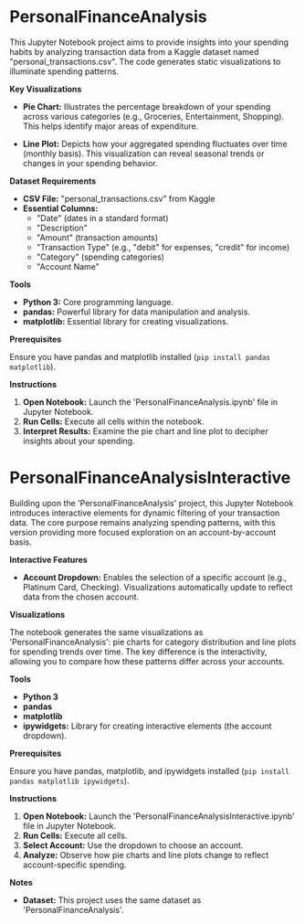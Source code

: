 # PersonalFinanceAnalysis 

This Jupyter Notebook project aims to provide insights into your spending habits by analyzing transaction data from a  Kaggle dataset named "personal_transactions.csv". The code generates static visualizations to illuminate spending patterns.

**Key Visualizations**

* **Pie Chart:**  Illustrates the percentage breakdown of your spending across various categories (e.g., Groceries, Entertainment, Shopping). This helps identify major areas of expenditure.

* **Line Plot:** Depicts how your aggregated spending fluctuates over time (monthly basis). This visualization can reveal seasonal trends or changes in your spending behavior.

**Dataset Requirements**

* **CSV File:** "personal_transactions.csv" from Kaggle 
* **Essential Columns:**
    * "Date" (dates in a standard format)
    * "Description"
    * "Amount" (transaction amounts)
    * "Transaction Type" (e.g., "debit" for expenses, "credit" for income)
    * "Category" (spending categories)
    * "Account Name"

**Tools**

* **Python 3:**  Core programming language.
* **pandas:**  Powerful library for data manipulation and analysis.
* **matplotlib:**  Essential library for creating  visualizations.

**Prerequisites**

Ensure you have pandas and matplotlib installed (`pip install pandas matplotlib`).

**Instructions**

1. **Open Notebook:** Launch the 'PersonalFinanceAnalysis.ipynb'  file in Jupyter Notebook.
2. **Run Cells:** Execute all cells within the notebook. 
3. **Interpret Results:**  Examine the pie chart and line plot to decipher insights about your spending.



# PersonalFinanceAnalysisInteractive

Building upon the 'PersonalFinanceAnalysis' project, this Jupyter Notebook introduces interactive elements for dynamic filtering of your transaction data.  The core purpose remains analyzing spending patterns, with this version providing more focused exploration on an account-by-account basis.

**Interactive Features**

* **Account Dropdown:** Enables the selection of a specific account (e.g., Platinum Card, Checking). Visualizations automatically update to reflect data from the chosen account.

**Visualizations**

The notebook generates the same visualizations as 'PersonalFinanceAnalysis': pie charts for category distribution and line plots for spending trends over time.  The key difference is the interactivity, allowing you to compare how these patterns differ across your accounts.

**Tools**

* **Python 3**
* **pandas**
* **matplotlib**
* **ipywidgets:** Library for creating interactive elements (the account dropdown).

**Prerequisites**

Ensure you have pandas, matplotlib, and ipywidgets installed (`pip install pandas matplotlib ipywidgets`).

**Instructions**

1. **Open Notebook:** Launch the 'PersonalFinanceAnalysisInteractive.ipynb' file in Jupyter Notebook.
2. **Run Cells:** Execute all cells.
3. **Select Account:**  Use the dropdown to choose an account.
4. **Analyze:** Observe how pie charts and line plots change to reflect account-specific spending.  

**Notes**

* **Dataset:**  This project uses the same dataset as 'PersonalFinanceAnalysis'.
